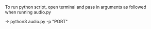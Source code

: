 To run python script, open terminal and pass in arguments as followed when running audio.py

-> python3 audio.py -p "PORT"
